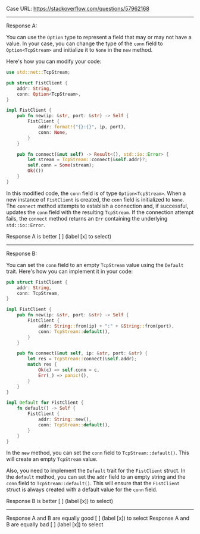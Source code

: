 Case URL: https://stackoverflow.com/questions/57962168

------
Response A:


You can use the `Option` type to represent a field that may or may not have a value. In your case, you can change the type of the `conn` field to `Option<TcpStream>` and initialize it to `None` in the `new` method.

Here's how you can modify your code:

```rust
use std::net::TcpStream;

pub struct FistClient {
    addr: String,
    conn: Option<TcpStream>,
}

impl FistClient {
    pub fn new(ip: &str, port: &str) -> Self {
        FistClient {
            addr: format!("{}:{}", ip, port),
            conn: None,
        }
    }

    pub fn connect(&mut self) -> Result<(), std::io::Error> {
        let stream = TcpStream::connect(&self.addr)?;
        self.conn = Some(stream);
        Ok(())
    }
}
```

In this modified code, the `conn` field is of type `Option<TcpStream>`. When a new instance of `FistClient` is created, the `conn` field is initialized to `None`. The `connect` method attempts to establish a connection and, if successful, updates the `conn` field with the resulting `TcpStream`. If the connection attempt fails, the `connect` method returns an `Err` containing the underlying `std::io::Error`.

Response A is better [ ] (label [x] to select)

-------
Response B:

You can set the `conn` field to an empty `TcpStream` value using the `Default` trait. Here's how you can implement it in your code:

```rust
pub struct FistClient {
    addr: String,
    conn: TcpStream,
}

impl FistClient {
    pub fn new(ip: &str, port: &str) -> Self {
        FistClient {
            addr: String::from(ip) + ":" + &String::from(port),
            conn: TcpStream::default(),
        }
    }

    pub fn connect(&mut self, ip: &str, port: &str) {
        let res = TcpStream::connect(&self.addr);
        match res {
            Ok(c) => self.conn = c,
            Err(_) => panic!(),
        }
    }
}

impl Default for FistClient {
    fn default() -> Self {
        FistClient {
            addr: String::new(),
            conn: TcpStream::default(),
        }
    }
}
```

In the `new` method, you can set the `conn` field to `TcpStream::default()`. This will create an empty `TcpStream` value. 

Also, you need to implement the `Default` trait for the `FistClient` struct. In the `default` method, you can set the `addr` field to an empty string and the `conn` field to `TcpStream::default()`. This will ensure that the `FistClient` struct is always created with a default value for the `conn` field.

Response B is better [ ] (label [x]) to select)

-------

Response A and B are equally good [ ] (label [x]) to select
Response A and B are equally bad [ ] (label [x]) to select
